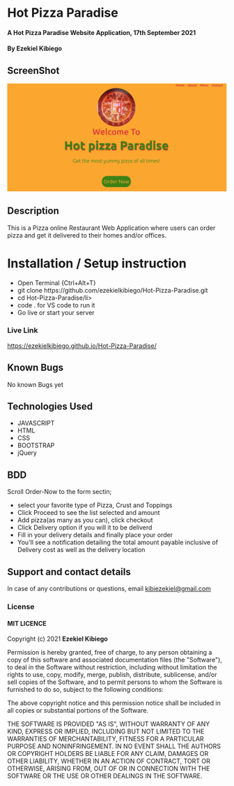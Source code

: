 # Hot Pizza Paradise
#### A Hot Pizza Paradise Website Application, 17th September 2021
#### By **Ezekiel Kibiego**

## ScreenShot
<img src="assets/Screenshot.png">

## Description
This is a Pizza online Restaurant Web Application where users can order pizza and get it delivered to their homes and/or offices.

# Installation / Setup instruction

<ul>
<li>Open Terminal {Ctrl+Alt+T}</li>
<li>git clone https://github.com/ezekielkibiego/Hot-Pizza-Paradise.git</li>
<li>cd Hot-Pizza-Paradise/li>
<li>code . for VS code to run it</li>
<li>Go live or start your server</li>
</ul>

### Live Link

https://ezekielkibiego.github.io/Hot-Pizza-Paradise/

## Known Bugs

No known Bugs yet

## Technologies Used

<ul>
<li>JAVASCRIPT</li>
<li>HTML</li>
<li>CSS</li>
<li>BOOTSTRAP</li>
<li>jQuery</li>
</ul>

## BDD
Scroll Order-Now to the form sectin;

<ul>
<li>select your favorite type of Pizza, Crust and Toppings</li>
<li>Click Proceed to see the list selected and amount </li>
<li>Add pizza(as many as you can), click checkout</li>
<li>Click Delivery option if you will it to be deliverd</li>
<li>Fill in your delivery details and finally place your order</li>
<li>You'll see a notification detailing the total amount payable inclusive of Delivery cost as well as the delivery location</li>
</ul>

## Support and contact details
In case of any contributions or questions, email kibiezekiel@gmail.com

### License

 #### MIT LICENCE

Copyright (c) 2021 **Ezekiel Kibiego**


Permission is hereby granted, free of charge, to any person obtaining a copy
of this software and associated documentation files (the "Software"), to deal
in the Software without restriction, including without limitation the rights
to use, copy, modify, merge, publish, distribute, sublicense, and/or sell
copies of the Software, and to permit persons to whom the Software is
furnished to do so, subject to the following conditions:

The above copyright notice and this permission notice shall be included in all
copies or substantial portions of the Software.

THE SOFTWARE IS PROVIDED "AS IS", WITHOUT WARRANTY OF ANY KIND, EXPRESS OR
IMPLIED, INCLUDING BUT NOT LIMITED TO THE WARRANTIES OF MERCHANTABILITY,
FITNESS FOR A PARTICULAR PURPOSE AND NONINFRINGEMENT. IN NO EVENT SHALL THE
AUTHORS OR COPYRIGHT HOLDERS BE LIABLE FOR ANY CLAIM, DAMAGES OR OTHER
LIABILITY, WHETHER IN AN ACTION OF CONTRACT, TORT OR OTHERWISE, ARISING FROM,
OUT OF OR IN CONNECTION WITH THE SOFTWARE OR THE USE OR OTHER DEALINGS IN THE
SOFTWARE.
  

